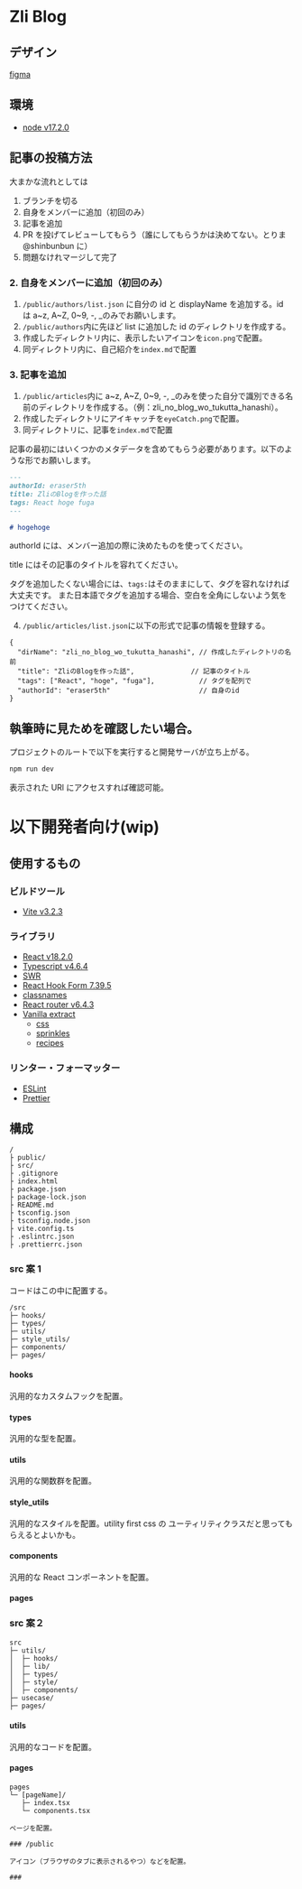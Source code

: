 # Zli Blog

## デザイン

[figma](https://www.figma.com/file/BeealdPJxbboY3Uh9k17vg/ZliBlog?node-id=109%3A990&t=cqelnDMyiYIpFclv-1)

## 環境

- [node v17.2.0](https://nodejs.org/ja/)

## 記事の投稿方法

大まかな流れとしては

1. ブランチを切る
2. 自身をメンバーに追加（初回のみ）
3. 記事を追加
4. PR を投げてレビューしてもらう（誰にしてもらうかは決めてない。とりま@shinbunbun に）
5. 問題なけれマージして完了

### 2. 自身をメンバーに追加（初回のみ）

1. `/public/authors/list.json` に自分の id と displayName を追加する。id は a~z, A~Z, 0~9, -, \_のみでお願いします。
2. `/public/authors`内に先ほど list に追加した id のディレクトリを作成する。
3. 作成したディレクトリ内に、表示したいアイコンを`icon.png`で配置。
4. 同ディレクトリ内に、自己紹介を`index.md`で配置

### 3. 記事を追加

1. `/public/articles`内に a~z, A~Z, 0~9, -, \_のみを使った自分で識別できる名前のディレクトリを作成する。（例：zli_no_blog_wo_tukutta_hanashi）。
2. 作成したディレクトリにアイキャッチを`eyeCatch.png`で配置。
3. 同ディレクトリに、記事を`index.md`で配置

記事の最初にはいくつかのメタデータを含めてもらう必要があります。以下のような形でお願いします。

```md
---
authorId: eraser5th
title: ZliのBlogを作った話
tags: React hoge fuga
---

# hogehoge
```

authorId には、メンバー追加の際に決めたものを使ってください。

title にはその記事のタイトルを容れてください。

タグを追加したくない場合には、`tags:`はそのままにして、タグを容れなければ大丈夫です。
また日本語でタグを追加する場合、空白を全角にしないよう気をつけてください。

4. `/public/articles/list.json`に以下の形式で記事の情報を登録する。

```
{
  "dirName": "zli_no_blog_wo_tukutta_hanashi", // 作成したディレクトリの名前
  "title": "ZliのBlogを作った話",              // 記事のタイトル
  "tags": ["React", "hoge", "fuga"],           // タグを配列で
  "authorId": "eraser5th"                      // 自身のid
}
```

## 執筆時に見ためを確認したい場合。

プロジェクトのルートで以下を実行すると開発サーバが立ち上がる。

```sh
npm run dev
```

表示された URl にアクセスすれば確認可能。

# 以下開発者向け(wip)

## 使用するもの

### ビルドツール

- [Vite v3.2.3](https://vitejs.dev/)

### ライブラリ

- [React v18.2.0](https://ja.reactjs.org/)
- [Typescript v4.6.4](https://www.typescriptlang.org/)
- [SWR](https://swr.vercel.app/ja)
- [React Hook Form 7.39.5](https://react-hook-form.com/)
- [classnames](https://github.com/JedWatson/classnames)
- [React router v6.4.3](https://reactrouter.com/en/main)
- [Vanilla extract](https://vanilla-extract.style/)
  - [css](https://vanilla-extract.style/documentation/getting-started/)
  - [sprinkles](https://vanilla-extract.style/documentation/packages/sprinkles/)
  - [recipes](https://vanilla-extract.style/documentation/packages/recipes/)

### リンター・フォーマッター

- [ESLint](https://eslint.org/)
- [Prettier](https://prettier.io/)

## 構成

```
/
├ public/
├ src/
├ .gitignore
├ index.html
├ package.json
├ package-lock.json
├ README.md
├ tsconfig.json
├ tsconfig.node.json
├ vite.config.ts
├ .eslintrc.json
├ .prettierrc.json

```

### src 案 1

コードはこの中に配置する。

```
/src
├─ hooks/
├─ types/
├─ utils/
├─ style_utils/
├─ components/
├─ pages/
```

#### hooks

汎用的なカスタムフックを配置。

#### types

汎用的な型を配置。

#### utils

汎用的な関数群を配置。

#### style_utils

汎用的なスタイルを配置。utility first css の ユーティリティクラスだと思ってもらえるとよいかも。

#### components

汎用的な React コンポーネントを配置。

#### pages

### src 案２

```
src
├─ utils/
│  ├─ hooks/
│  ├─ lib/
│  ├─ types/
│  ├─ style/
│  ├─ components/
├─ usecase/
├─ pages/
```

#### utils

汎用的なコードを配置。

#### pages

```
pages
└─ [pageName]/
   ├─ index.tsx
   └─ components.tsx

ページを配置。

### /public

アイコン（ブラウザのタブに表示されるやつ）などを配置。

###
```
